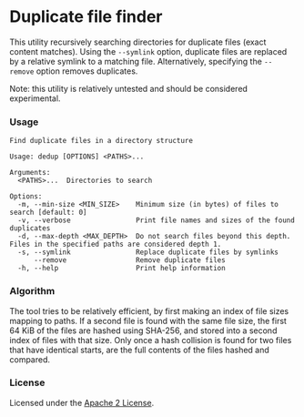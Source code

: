 # Duplicate file finder

This utility recursively searching directories for duplicate files (exact
content matches). Using the `--symlink` option, duplicate files are replaced by
a relative symlink to a matching file. Alternatively, specifying the `--remove`
option removes duplicates.

Note: this utility is relatively untested and should be considered
experimental.

### Usage

```
Find duplicate files in a directory structure

Usage: dedup [OPTIONS] <PATHS>...

Arguments:
  <PATHS>...  Directories to search

Options:
  -m, --min-size <MIN_SIZE>    Minimum size (in bytes) of files to search [default: 0]
  -v, --verbose                Print file names and sizes of the found duplicates
  -d, --max-depth <MAX_DEPTH>  Do not search files beyond this depth. Files in the specified paths are considered depth 1.
  -s, --symlink                Replace duplicate files by symlinks
      --remove                 Remove duplicate files
  -h, --help                   Print help information
```

### Algorithm

The tool tries to be relatively efficient, by first making an index of file
sizes mapping to paths. If a second file is found with the same file size, the
first 64 KiB of the files are hashed using SHA-256, and stored into a second
index of files with that size. Only once a hash collision is found for two
files that have identical starts, are the full contents of the files hashed and
compared.


### License

Licensed under the [Apache 2 License](LICENSE).
